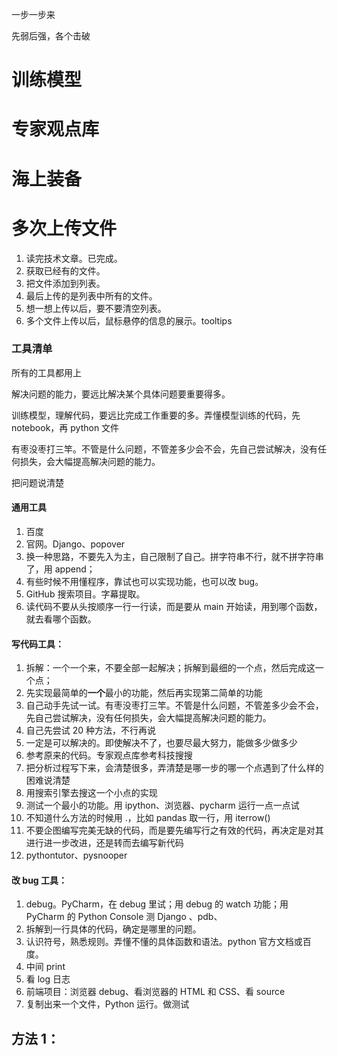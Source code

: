 

一步一步来  

先弱后强，各个击破    


# 训练模型  










































# 专家观点库  











































# 海上装备 


# 多次上传文件  

1. 读完技术文章。已完成。    
2. 获取已经有的文件。  
3. 把文件添加到列表。  
4. 最后上传的是列表中所有的文件。 
5. 想一想上传以后，要不要清空列表。
6. 多个文件上传以后，鼠标悬停的信息的展示。tooltips    





































### 工具清单  

所有的工具都用上  

解决问题的能力，要远比解决某个具体问题要重要得多。  

训练模型，理解代码，要远比完成工作重要的多。弄懂模型训练的代码，先 notebook，再 python 文件   

有枣没枣打三竿。不管是什么问题，不管差多少会不会，先自己尝试解决，没有任何损失，会大幅提高解决问题的能力。  


把问题说清楚  

#### 通用工具  
1. 百度  
2. 官网。Django、popover
3. 换一种思路，不要先入为主，自己限制了自己。拼字符串不行，就不拼字符串了，用 append；
4. 有些时候不用懂程序，靠试也可以实现功能，也可以改 bug。  
5. GitHub 搜索项目。字幕提取。
6. 读代码不要从头按顺序一行一行读，而是要从 main 开始读，用到哪个函数，就去看哪个函数。


#### 写代码工具：  
1. 拆解：一个一个来，不要全部一起解决；拆解到最细的一个点，然后完成这一个点；  
2. 先实现最简单的**一个**最小的功能，然后再实现第二简单的功能  
3. 自己动手先试一试。有枣没枣打三竿。不管是什么问题，不管差多少会不会，先自己尝试解决，没有任何损失，会大幅提高解决问题的能力。
4. 自己先尝试 20 种方法，不行再说   
5. 一定是可以解决的。即使解决不了，也要尽最大努力，能做多少做多少  
6. 参考原来的代码。专家观点库参考科技搜搜
7. 把分析过程写下来，会清楚很多，弄清楚是哪一步的哪一个点遇到了什么样的困难说清楚  
8. 用搜索引擎去搜这一个小点的实现  
9. 测试一个最小的功能。用 ipython、浏览器、pycharm 运行一点一点试  
10. 不知道什么方法的时候用 .，比如 pandas 取一行，用 iterrow()  
11. 不要企图编写完美无缺的代码，而是要先编写行之有效的代码，再决定是对其进行进一步改进，还是转而去编写新代码  
12. pythontutor、pysnooper  




#### 改 bug 工具：  
1. debug。PyCharm，在 debug 里试；用 debug 的 watch 功能；用 PyCharm 的 Python Console 测 Django 、pdb、
2. 拆解到一行具体的代码，确定是哪里的问题。  
3. 认识符号，熟悉规则。弄懂不懂的具体函数和语法。python 官方文档或百度。
4. 中间 print    
5. 看 log 日志  
6. 前端项目：浏览器 debug、看浏览器的 HTML 和 CSS、看 source
7. 复制出来一个文件，Python 运行。做测试





## 方法 1：  
